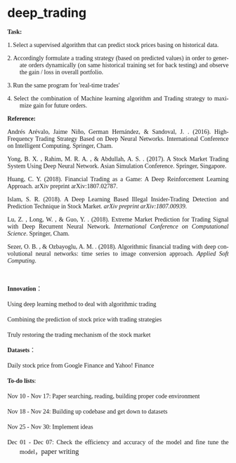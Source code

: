 # deep_trading
<p style="text-align:justify;text-justify:inter-ideograph"><b style="mso-bidi-font-weight:normal"><span lang="EN-US" style="font-family:&quot;Times New Roman&quot;,&quot;serif&quot;;
mso-fareast-font-family:宋体">Task: </span></b></p>

<p class="MsoListParagraphCxSpFirst" style="margin-left:21.0pt;mso-add-space:
auto;text-align:justify;text-justify:inter-ideograph;text-indent:-21.0pt;
mso-list:l0 level1 lfo1"><!--[if !supportLists]--><span lang="EN-US" style="font-family:&quot;Times New Roman&quot;,&quot;serif&quot;;mso-fareast-font-family:&quot;Times New Roman&quot;"><span style="mso-list:Ignore">1.<span style="font:7.0pt &quot;Times New Roman&quot;">&nbsp;</span></span></span><span lang="EN-US" style="font-family:&quot;Times New Roman&quot;,&quot;serif&quot;;
mso-fareast-font-family:宋体">Select a supervised algorithm that can predict
stock prices basing on historical data.</span></p>

<p class="MsoListParagraphCxSpMiddle" style="margin-left:21.0pt;mso-add-space:
auto;text-align:justify;text-justify:inter-ideograph;text-indent:-21.0pt;
mso-list:l0 level1 lfo1"><!--[if !supportLists]--><span lang="EN-US" style="font-family:&quot;Times New Roman&quot;,&quot;serif&quot;;mso-fareast-font-family:&quot;Times New Roman&quot;"><span style="mso-list:Ignore">2.<span style="font:7.0pt &quot;Times New Roman&quot;">&nbsp;</span></span></span><span lang="EN-US" style="font-family:&quot;Times New Roman&quot;,&quot;serif&quot;;
mso-fareast-font-family:宋体">Accordingly formulate a trading strategy (based on
predicted values) in order to generate orders dynamically (on same historical
training set for back testing) and observe the gain / loss in overall
portfolio.</span></p>

<p class="MsoListParagraphCxSpMiddle" style="margin-left:21.0pt;mso-add-space:
auto;text-align:justify;text-justify:inter-ideograph;text-indent:-21.0pt;
mso-list:l0 level1 lfo1"><!--[if !supportLists]--><span lang="EN-US" style="font-family:&quot;Times New Roman&quot;,&quot;serif&quot;;mso-fareast-font-family:&quot;Times New Roman&quot;"><span style="mso-list:Ignore">3.<span style="font:7.0pt &quot;Times New Roman&quot;">&nbsp;</span></span></span><span lang="EN-US" style="font-family:&quot;Times New Roman&quot;,&quot;serif&quot;;
mso-fareast-font-family:宋体">Run the same program for 'real-time trades'</span></p>

<p class="MsoListParagraphCxSpLast" style="margin-left:21.0pt;mso-add-space:auto;
text-align:justify;text-justify:inter-ideograph;text-indent:-21.0pt;mso-list:
l0 level1 lfo1"><!--[if !supportLists]--><span lang="EN-US" style="font-family:&quot;Times New Roman&quot;,&quot;serif&quot;;
mso-fareast-font-family:&quot;Times New Roman&quot;"><span style="mso-list:Ignore">4.<span style="font:7.0pt &quot;Times New Roman&quot;">&nbsp;</span></span></span><span lang="EN-US" style="font-family:&quot;Times New Roman&quot;,&quot;serif&quot;;
mso-fareast-font-family:宋体">Select the combination of Machine learning
algorithm and Trading strategy to maximize gain for future orders.</span></p>

<p style="text-align:justify;text-justify:inter-ideograph"><p style="text-align:justify;text-justify:inter-ideograph"><b style="mso-bidi-font-weight:normal"><span lang="EN-US" style="font-family:&quot;Times New Roman&quot;,&quot;serif&quot;;
mso-fareast-font-family:宋体">Reference: </span></b></p>

<p style="text-align:justify;text-justify:inter-ideograph"><span lang="EN-US" style="font-family:&quot;Times New Roman&quot;,&quot;serif&quot;;mso-fareast-font-family:
宋体">Andrés Arévalo, Jaime Niño, German Hernández, &amp; Sandoval, J. . (2016).
High-Frequency Trading Strategy Based on Deep Neural Networks. International
Conference on Intelligent Computing. Springer, Cham.</span></p>

<p style="text-align:justify;text-justify:inter-ideograph"><span lang="EN-US" style="font-family:&quot;Times New Roman&quot;,&quot;serif&quot;;mso-fareast-font-family:
宋体">Yong, B. X. , Rahim, M. R. A. , &amp; Abdullah, A. S. . (2017). A Stock
Market Trading System Using Deep Neural Network. Asian Simulation Conference.
Springer, Singapore.</span></p>

<p style="text-align:justify;text-justify:inter-ideograph"><span lang="EN-US" style="font-family:&quot;Times New Roman&quot;,&quot;serif&quot;;mso-fareast-font-family:
宋体">Huang, C. Y. (2018). Financial Trading as a Game: A Deep Reinforcement
Learning Approach. arXiv preprint arXiv:1807.02787.</span></p>

<p style="text-align:justify;text-justify:inter-ideograph"><span lang="EN-US" style="font-family:&quot;Times New Roman&quot;,&quot;serif&quot;;mso-fareast-font-family:
宋体">Islam, S. R. (2018). A Deep Learning Based Illegal Insider-Trading
Detection and Prediction Technique in Stock Market. <i>arXiv preprint
arXiv:1807.00939</i>.</span></p>

<p style="text-align:justify;text-justify:inter-ideograph"><span lang="EN-US" style="font-family:&quot;Times New Roman&quot;,&quot;serif&quot;;mso-fareast-font-family:
宋体">Lu, Z. , Long, W. , &amp; Guo, Y. . (2018). Extreme Market Prediction for
Trading Signal with Deep Recurrent Neural Network. <i>International Conference
on Computational Science</i>. Springer, Cham.</span></p>

<p style="text-align:justify;text-justify:inter-ideograph"><span lang="EN-US" style="font-family:&quot;Times New Roman&quot;,&quot;serif&quot;;mso-fareast-font-family:
宋体">Sezer, O. B. , &amp; Ozbayoglu, A. M. . (2018). Algorithmic financial
trading with deep convolutional neural networks: time series to image
conversion approach. <i>Applied Soft Computing</i>.</span></p><br></p>

<p style="text-align:justify;text-justify:inter-ideograph"></p><p class="MsoNormal" style="text-align:justify;text-justify:inter-ideograph;
line-height:150%"><b><span lang="EN-US" style="font-family:&quot;Times New Roman&quot;,&quot;serif&quot;;mso-fareast-font-family:宋体">Innovation</span></b><span style="font-family:宋体;mso-ascii-font-family:&quot;Times New Roman&quot;;mso-hansi-font-family:
&quot;Times New Roman&quot;;mso-bidi-font-family:&quot;Times New Roman&quot;">：</span><span lang="EN-US" style="font-family:&quot;Times New Roman&quot;,&quot;serif&quot;;mso-fareast-font-family:
宋体"></span></p><p class="MsoListParagraphCxSpFirst" style="margin-left:21.0pt;mso-add-space:
auto;text-align:justify;text-justify:inter-ideograph;text-indent:-21.0pt;
line-height:150%;mso-list:l0 level1 lfo1"><span lang="EN-US" style="font-family:&quot;Times New Roman&quot;,&quot;serif&quot;;mso-fareast-font-family:
宋体">Using deep learning method to deal with algorithmic trading</span></p><p class="MsoListParagraphCxSpMiddle" style="margin-left:21.0pt;mso-add-space:
auto;text-align:justify;text-justify:inter-ideograph;text-indent:-21.0pt;
line-height:150%;mso-list:l0 level1 lfo1"><span lang="EN-US" style="font-family:&quot;Times New Roman&quot;,&quot;serif&quot;;mso-fareast-font-family:
宋体">Combining the prediction of stock price with trading strategies</span></p><p class="MsoListParagraphCxSpLast" style="margin-left:21.0pt;mso-add-space:auto;
text-align:justify;text-justify:inter-ideograph;text-indent:-21.0pt;line-height:
150%;mso-list:l0 level1 lfo1"><span lang="EN-US" style="font-family:&quot;Times New Roman&quot;,&quot;serif&quot;;
mso-fareast-font-family:宋体">Truly restoring the trading mechanism of the stock
market </span></p><p class="MsoNormal" style="text-align:justify;text-justify:inter-ideograph;
line-height:150%"><b><span lang="EN-US" style="font-family:&quot;Times New Roman&quot;,&quot;serif&quot;;mso-fareast-font-family:宋体">Datasets</span></b><span style="font-family:宋体;mso-ascii-font-family:&quot;Times New Roman&quot;;mso-hansi-font-family:
&quot;Times New Roman&quot;;mso-bidi-font-family:&quot;Times New Roman&quot;">：</span><span lang="EN-US" style="font-family:&quot;Times New Roman&quot;,&quot;serif&quot;;mso-fareast-font-family:
宋体"></span></p><p class="MsoNormal" style="text-align:justify;text-justify:inter-ideograph;
line-height:150%"><span lang="EN-US" style="font-family:&quot;Times New Roman&quot;,&quot;serif&quot;;
mso-fareast-font-family:宋体">Daily stock price from Google Finance and Yahoo!
Finance</span></p><p class="MsoNormal" style="text-align:justify;text-justify:inter-ideograph;
line-height:150%"><b><span lang="EN-US" style="font-family:&quot;Times New Roman&quot;,&quot;serif&quot;;mso-fareast-font-family:宋体">To-do
lists</span></b><span lang="EN-US" style="font-family:&quot;Times New Roman&quot;,&quot;serif&quot;;
mso-fareast-font-family:宋体">:</span></p><p class="MsoListParagraphCxSpFirst" style="margin-left:21.0pt;mso-add-space:
auto;text-align:justify;text-justify:inter-ideograph;text-indent:-21.0pt;
line-height:150%;mso-list:l1 level1 lfo2"><span lang="EN-US" style="font-family:&quot;Times New Roman&quot;,&quot;serif&quot;;mso-fareast-font-family:
宋体">Nov 10 - Nov 17: Paper searching, reading, building proper code environment</span></p><p class="MsoListParagraphCxSpMiddle" style="margin-left:21.0pt;mso-add-space:
auto;text-align:justify;text-justify:inter-ideograph;text-indent:-21.0pt;
line-height:150%;mso-list:l1 level1 lfo2"><span lang="EN-US" style="font-family:&quot;Times New Roman&quot;,&quot;serif&quot;;mso-fareast-font-family:
宋体">Nov 18 - Nov 24: Building up codebase and get down to datasets</span></p><p class="MsoListParagraphCxSpMiddle" style="margin-left:21.0pt;mso-add-space:
auto;text-align:justify;text-justify:inter-ideograph;text-indent:-21.0pt;
line-height:150%;mso-list:l1 level1 lfo2"><span lang="EN-US" style="font-family:&quot;Times New Roman&quot;,&quot;serif&quot;;mso-fareast-font-family:
宋体">Nov 25 - Nov 30: Implement ideas</span></p><p class="MsoListParagraphCxSpLast" style="margin-left:21.0pt;mso-add-space:auto;
text-align:justify;text-justify:inter-ideograph;text-indent:-21.0pt;line-height:
150%;mso-list:l1 level1 lfo2"><span lang="EN-US" style="font-family:&quot;Times New Roman&quot;,&quot;serif&quot;;
mso-fareast-font-family:宋体">Dec 01 - Dec 07: Check the efficiency and accuracy
of the model and fine tune the model，</span><span style="font-family: &quot;Times New Roman&quot;, serif; font-size: 12pt; text-indent: -21pt;">paper writing</span></p><p></p>
